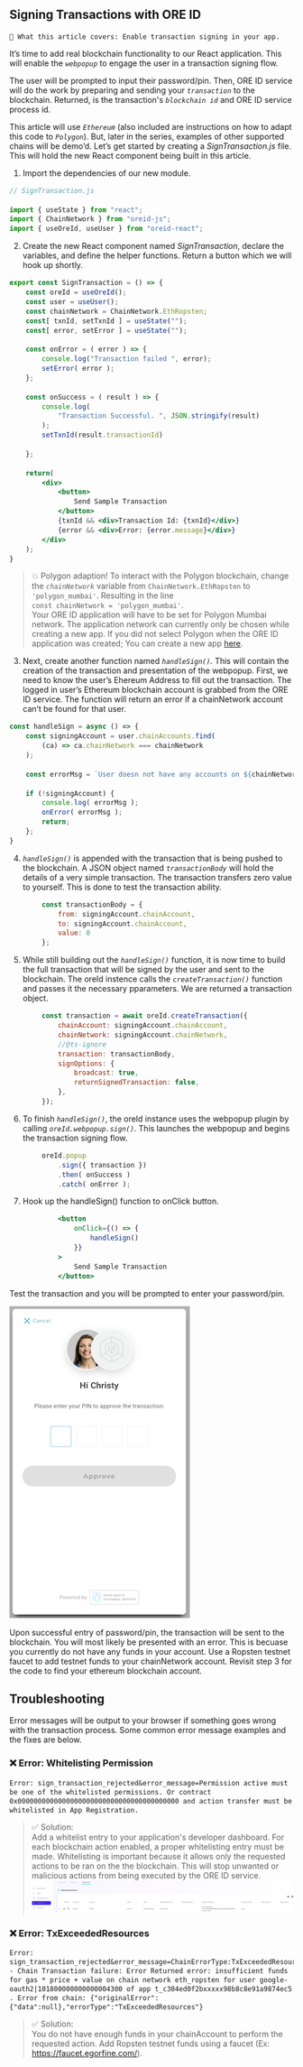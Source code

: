 ## Signing Transactions with ORE ID

```text
📢 What this article covers: Enable transaction signing in your app.
```

It’s time to add real blockchain functionality to our React application.  This will enable the *```webpopup```* to engage the user in a transaction signing flow.  

The user will be prompted to input their password/pin.  Then, ORE ID service will do the work by preparing and sending your *```transaction```* to the blockchain.  Returned, is the transaction's *```blockchain id```* and ORE ID service process id.  

This article will use *```Ethereum```* (also included are instructions on how to adapt this code to *```Polygon```*). But, later in the series, examples of other supported chains will be demo’d.  Let’s get started by creating a *SignTransaction.js* file.  This will hold the new React component being built in this article.

1. Import the dependencies of our new module.

```jsx
// SignTransaction.js

import { useState } from "react";
import { ChainNetwork } from "oreid-js";
import { useOreId, useUser } from "oreid-react";
```

2. Create the new React component named *SignTransaction*, declare the variables, and define the helper functions.  Return a button which we will hook up shortly.

```jsx
export const SignTransaction = () => {
    const oreId = useOreId();
    const user = useUser();
    const chainNetwork = ChainNetwork.EthRopsten;
    const[ txnId, setTxnId ] = useState("");
    const[ error, setError ] = useState("");

    const onError = ( error ) => {
        console.log("Transaction failed ", error);
        setError( error );
    };

    const onSuccess = ( result ) => {
        console.log( 
            "Transaction Successful. ", JSON.stringify(result)
        );
        setTxnId(result.transactionId)

    };

	return(
        <div>
            <button>
                Send Sample Transaction
            </button>
            {txnId && <div>Transaction Id: {txnId}</div>}
            {error && <div>Error: {error.message}</div>}
        </div>
    );
}
```
> 💥 Polygon adaption!  To interact with the Polygon blockchain, change the *```chainNetwork```* variable from ```ChainNetwork.EthRopsten``` to ```'polygon_mumbai'```.  Resulting in the line  <br />
 ```const chainNetwork = 'polygon_mumbai'```.  
 Your ORE ID application will have to be set for Polygon Mumbai network.  The application network can currently only be chosen while creating a new app.  If you did not select Polygon when the ORE ID application was created;  You can create a new app [here](https://oreid.io/developer/new-app).

3. Next, create another function named *```handleSign()```.* This will contain the creation of the transaction and presentation of the webpopup. First, we need to know the user’s Ehereum Address to fill out the transaction. The logged in user’s Ethereum blockchain account is grabbed from the ORE ID service.  The function will return an error if a chainNetwork account can’t be found for that user.

```jsx
const handleSign = async () => {
    const signingAccount = user.chainAccounts.find(
        (ca) => ca.chainNetwork === chainNetwork
    );
    
    const errorMsg = `User doesn not have any accounts on ${chainNetwork}`;
    
    if (!signingAccount) {
        console.log( errorMsg );
        onError( errorMsg );
        return;
    };
}
```

4. *```handleSign()```* is appended with the transaction that is being pushed to the blockchain.  A JSON object named *```transactionBody```* will hold the details of a very simple transaction.  The transaction transfers zero value to yourself.  This is done to test the transaction ability.

```jsx
        const transactionBody = {
            from: signingAccount.chainAccount,
            to: signingAccount.chainAccount,
            value: 0
        };
```

5. While still building out the *```handleSign()```* function, it is now time to build the full transaction that will be signed by the user and sent to the blockchain.   The oreId instence calls the *``createTransaction()``* function and passes it the necessary pparameters.  We are returned a transaction object.

```jsx
        const transaction = await oreId.createTransaction({
            chainAccount: signingAccount.chainAccount,
            chainNetwork: signingAccount.chainNetwork,
            //@ts-ignore
            transaction: transactionBody,
            signOptions: {
                broadcast: true,
                returnSignedTransaction: false,
            },
        });
```

6. To finish *```handleSign()```*, the oreId instance uses the webpopup plugin by calling *```oreId.webpopup.sign()```*.  This launches the webpopup and begins the transaction signing flow. 

```jsx
        oreId.popup
            .sign({ transaction })
            .then( onSuccess )
            .catch( onError );
```

7. Hook up the handleSign() function to onClick button.

```jsx
            <button
                onClick={() => {
                    handleSign()
                }}
            >
                Send Sample Transaction
            </button>
```


Test the transaction and you will be prompted to enter your password/pin.

![Sign Prompt](./sign_prompt.png)


Upon successful entry of password/pin, the transaction will be sent to the blockchain.  You will most likely be presented with an error.  This is becuase you currently do not have any funds in your account.  Use a Ropsten testnet faucet to add testnet funds to your chainNetwork account. Revisit step 3 for the code to find your ethereum blockchain account.

## Troubleshooting

Error messages will be output to your browser if something goes wrong with the transaction process.  Some common error message examples and the fixes are below.

### ❌ Error: Whitelisting Permission

```text
Error: sign_transaction_rejected&error_message=Permission active must be one of the whitelisted permissions. Or contract 0x0000000000000000000000000000000000000000 and action transfer must be whitelisted in App Registration.
```
> ✅ Solution:<br/>
  Add a whitelist entry to your application's developer dashboard.  For each blockchain action enabled, a proper whitelisting entry must be made.  Whitelisting is important because it allows only the requested actions to be ran on the the blockchain.  This will stop unwanted or malicious actions from being executed by the ORE ID service.
![Whitelist Entry Example](./whitelist_entry.png)


### ❌ Error: TxExceededResources

```text
Error: sign_transaction_rejected&error_message=ChainErrorType:TxExceededResources - Chain Transaction failure: Error Returned error: insufficient funds for gas * price + value on chain network eth_ropsten for user google-oauth2|101800000000000004300 of app t_c304ed0f2bxxxxx98b8c8e91a9874ec5 . Error from chain: {"originalError":{"data":null},"errorType":"TxExceededResources"}
```

> ✅ Solution: <br />
You do not have enough funds in your chainAccount to perform the requested action.  Add Ropsten testnet funds using a faucet (Ex: https://faucet.egorfine.com/).